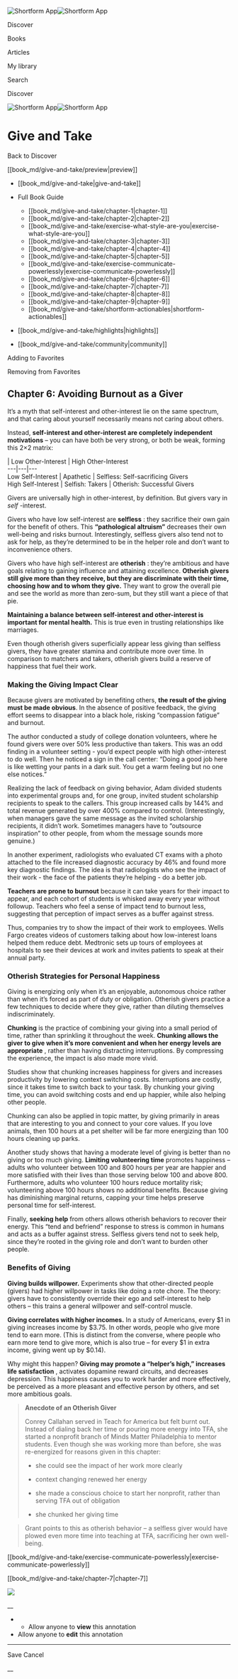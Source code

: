 ![Shortform App](/img/logo.36a2399e.svg)![Shortform App](/img/logo-dark.70c1b072.svg)

Discover

Books

Articles

My library

Search

Discover

![Shortform App](/img/logo.36a2399e.svg)![Shortform App](/img/logo-dark.70c1b072.svg)

# Give and Take

Back to Discover

[[book_md/give-and-take/preview|preview]]

  * [[book_md/give-and-take|give-and-take]]
  * Full Book Guide

    * [[book_md/give-and-take/chapter-1|chapter-1]]
    * [[book_md/give-and-take/chapter-2|chapter-2]]
    * [[book_md/give-and-take/exercise-what-style-are-you|exercise-what-style-are-you]]
    * [[book_md/give-and-take/chapter-3|chapter-3]]
    * [[book_md/give-and-take/chapter-4|chapter-4]]
    * [[book_md/give-and-take/chapter-5|chapter-5]]
    * [[book_md/give-and-take/exercise-communicate-powerlessly|exercise-communicate-powerlessly]]
    * [[book_md/give-and-take/chapter-6|chapter-6]]
    * [[book_md/give-and-take/chapter-7|chapter-7]]
    * [[book_md/give-and-take/chapter-8|chapter-8]]
    * [[book_md/give-and-take/chapter-9|chapter-9]]
    * [[book_md/give-and-take/shortform-actionables|shortform-actionables]]
  * [[book_md/give-and-take/highlights|highlights]]
  * [[book_md/give-and-take/community|community]]



Adding to Favorites 

Removing from Favorites 

## Chapter 6: Avoiding Burnout as a Giver

It’s a myth that self-interest and other-interest lie on the same spectrum, and that caring about yourself necessarily means not caring about others.

Instead, **self-interest and other-interest are completely independent motivations** – you can have both be very strong, or both be weak, forming this 2×2 matrix:

| Low Other-Interest  | High Other-Interest   
---|---|---  
Low Self-Interest  | Apathetic  | Selfless:  Self-sacrificing Givers   
High Self-Interest  | Selfish:  Takers  | Otherish:  Successful Givers   
  
Givers are universally high in other-interest, by definition. But givers vary in _self_ -interest.

Givers who have low self-interest are **selfless** : they sacrifice their own gain for the benefit of others. This **“pathological altruism”** decreases their own well-being and risks burnout. Interestingly, selfless givers also tend not to ask for help, as they’re determined to be in the helper role and don’t want to inconvenience others.

Givers who have high self-interest are **otherish** : they’re ambitious and have goals relating to gaining influence and attaining excellence. **Otherish givers still give more than they receive, but they are discriminate with their time, choosing how and to whom they give.** They want to grow the overall pie and see the world as more than zero-sum, but they still want a piece of that pie.

**Maintaining a balance between self-interest and other-interest is important for mental health.** This is true even in trusting relationships like marriages.

Even though otherish givers superficially appear less giving than selfless givers, they have greater stamina and contribute more over time. In comparison to matchers and takers, otherish givers build a reserve of happiness that fuel their work.

### Making the Giving Impact Clear

Because givers are motivated by benefiting others, **the result of the giving must be made obvious**. In the absence of positive feedback, the giving effort seems to disappear into a black hole, risking “compassion fatigue” and burnout.

The author conducted a study of college donation volunteers, where he found givers were over 50% less productive than takers. This was an odd finding in a volunteer setting - you’d expect people with high other-interest to do well. Then he noticed a sign in the call center: “Doing a good job here is like wetting your pants in a dark suit. You get a warm feeling but no one else notices.”

Realizing the lack of feedback on giving behavior, Adam divided students into experimental groups and, for one group, invited student scholarship recipients to speak to the callers. This group increased calls by 144% and total revenue generated by over 400% compared to control. (Interestingly, when managers gave the same message as the invited scholarship recipients, it didn’t work. Sometimes managers have to “outsource inspiration” to other people, from whom the message sounds more genuine.)

In another experiment, radiologists who evaluated CT exams with a photo attached to the file increased diagnostic accuracy by 46% and found more key diagnostic findings. The idea is that radiologists who see the impact of their work - the face of the patients they’re helping - do a better job.

**Teachers are prone to burnout** because it can take years for their impact to appear, and each cohort of students is whisked away every year without followup. Teachers who feel a sense of impact tend to burnout less, suggesting that perception of impact serves as a buffer against stress.

Thus, companies try to show the impact of their work to employees. Wells Fargo creates videos of customers talking about how low-interest loans helped them reduce debt. Medtronic sets up tours of employees at hospitals to see their devices at work and invites patients to speak at their annual party.

### Otherish Strategies for Personal Happiness

Giving is energizing only when it’s an enjoyable, autonomous choice rather than when it’s forced as part of duty or obligation. Otherish givers practice a few techniques to decide where they give, rather than diluting themselves indiscriminately.

**Chunking** is the practice of combining your giving into a small period of time, rather than sprinkling it throughout the week. **Chunking allows the giver to give when it’s more convenient and when her energy levels are appropriate** , rather than having distracting interruptions. By compressing the experience, the impact is also made more vivid.

Studies show that chunking increases happiness for givers and increases productivity by lowering context switching costs. Interruptions are costly, since it takes time to switch back to your task. By chunking your giving time, you can avoid switching costs and end up happier, while also helping other people.

Chunking can also be applied in topic matter, by giving primarily in areas that are interesting to you and connect to your core values. If you love animals, then 100 hours at a pet shelter will be far more energizing than 100 hours cleaning up parks.

Another study shows that having a moderate level of giving is better than no giving or too much giving. **Limiting volunteering time** promotes happiness – adults who volunteer between 100 and 800 hours per year are happier and more satisfied with their lives than those serving below 100 and above 800. Furthermore, adults who volunteer 100 hours reduce mortality risk; volunteering above 100 hours shows no additional benefits. Because giving has diminishing marginal returns, capping your time helps preserve personal time for self-interest.

Finally, **seeking help** from others allows otherish behaviors to recover their energy. This “tend and befriend” response to stress is common in humans and acts as a buffer against stress. Selfless givers tend not to seek help, since they’re rooted in the giving role and don’t want to burden other people.

### Benefits of Giving

**Giving builds willpower.** Experiments show that other-directed people (givers) had higher willpower in tasks like doing a rote chore. The theory: givers have to consistently override their ego and self-interest to help others – this trains a general willpower and self-control muscle.

**Giving correlates with higher incomes.** In a study of Americans, every $1 in giving increases income by $3.75. In other words, people who give more tend to earn more. (This is distinct from the converse, where people who earn more tend to give more, which is also true – for every $1 in extra income, giving went up by $0.14).

Why might this happen? **Giving may promote a “helper’s high,” increases life satisfaction** , activates dopamine reward circuits, and decreases depression. This happiness causes you to work harder and more effectively, be perceived as a more pleasant and effective person by others, and set more ambitious goals.

> **Anecdote of an Otherish Giver**
> 
> Conrey Callahan served in Teach for America but felt burnt out. Instead of dialing back her time or pouring more energy into TFA, she started a nonprofit branch of Minds Matter Philadelphia to mentor students. Even though she was working more than before, she was re-energized for reasons given in this chapter:
> 
>   * she could see the impact of her work more clearly
> 
>   * context changing renewed her energy
> 
>   * she made a conscious choice to start her nonprofit, rather than serving TFA out of obligation
> 
>   * she chunked her giving time
> 
> 

> 
> Grant points to this as otherish behavior – a selfless giver would have plowed even more time into teaching at TFA, sacrificing her own well-being.

[[book_md/give-and-take/exercise-communicate-powerlessly|exercise-communicate-powerlessly]]

[[book_md/give-and-take/chapter-7|chapter-7]]

![](https://bat.bing.com/action/0?ti=56018282&Ver=2&mid=503ce258-f890-4ddd-9b74-cf613745a3f4&sid=49fff5b0636c11eeb9c611038afc8668&vid=4a005010636c11ee80c703d4c4a7acd5&vids=0&msclkid=N&pi=0&lg=en-US&sw=800&sh=600&sc=24&nwd=1&tl=Shortform%20%7C%20Book&p=https%3A%2F%2Fwww.shortform.com%2Fapp%2Fbook%2Fgive-and-take%2Fchapter-6&r=&lt=309&evt=pageLoad&sv=1&rn=797933)

__

  *   * Allow anyone to **view** this annotation
  * Allow anyone to **edit** this annotation



* * *

Save Cancel

__



